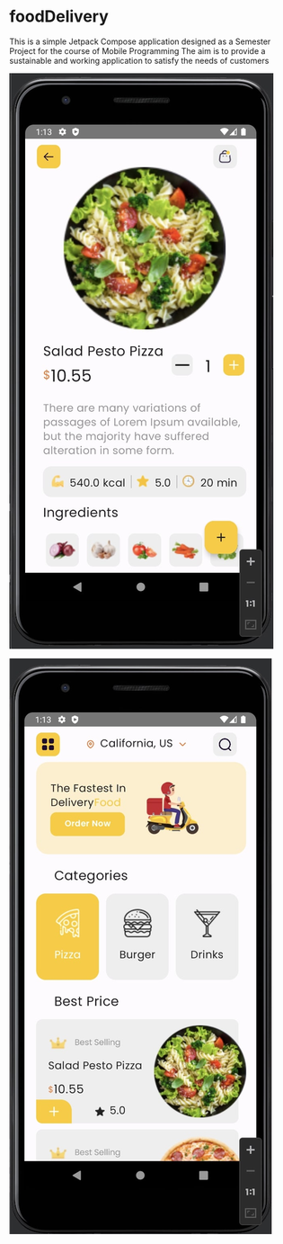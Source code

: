 # foodDelivery

This is a simple Jetpack Compose application designed as a Semester Project for the course of Mobile Programming
The aim is to provide a sustainable and working application to satisfy the needs of customers

![Main Screen](main_screen.jpg)

![Detail Screen](detail_screen.jpg)